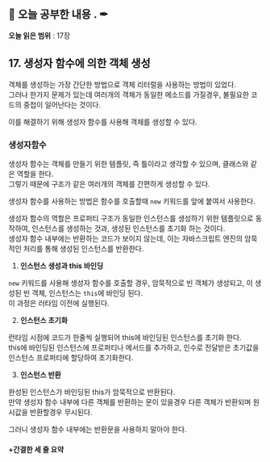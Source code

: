 ## 📕 오늘 공부한 내용 . ✒

**오늘 읽은 범위** : 17장

## 17. 생성자 함수에 의한 객체 생성

객체를 생성하는 가장 간단한 방법으로 객체 리터럴을 사용하는 방법이 있었다.<br>
그러나 한가지 문제가 있는데 여러개의 객체가 동일한 메소드를 가질경우, 불필요한 코드의 중첩이 일어난다는 것이다.

이를 해결하기 위해 생성자 함수를 사용해 객체를 생성할 수 있다.

### 생성자함수

생성자 함수는 객체를 만들기 위한 템플릿, 즉 틀이라고 생각할 수 있으며, 클래스와 같은 역할을 한다.<br>
그렇기 때문에 구조가 같은 여러개의 객체를 간편하게 생성할 수 있다.

생성자 함수를 사용하는 방법은 함수를 호출할때 `new` 키워드를 앞에 붙여서 사용한다.

생성자 함수의 역할은 프로퍼티 구조가 동일한 인스턴스를 생성하기 위한 템플릿으로 동작하여, 인스턴스를 생성하는 것과, 생성된 인스턴스를 초기화 하는 것이다.<br>
생성자 함수 내부에는 반환하는 코드가 보이지 않는데, 이는 자바스크립트 엔진의 암묵적인 처리를 통해 생성된 인스턴스를 반환한다.

1. **인스턴스 생성과 this 바인딩**

`new` 키워드를 사용해 생성자 함수를 호출할 경우, 암묵적으로 빈 객체가 생성되고, 이 생성된 빈 객체, 인스턴스는 `this`에 바인딩 된다.<br>
이 과정은 러타임 이전에 실행된다.

2. **인스턴스 초기화**

런타임 시점에 코드가 한줄씩 실행되어 this에 바인딩된 인스턴스를 초기화 한다.<br>
this에 바인딩된 인스턴스에 프로퍼티나 메서드를 추가하고, 인수로 전달받은 초기값을 인스턴스 프로퍼티에 할당하여 초기화한다.

3. **인스턴스 반환**

완성된 인스턴스가 바인딩된 this가 암묵적으로 반환된다.<br>
만약 생성자 함수 내부에 다른 객체를 반환하는 문이 있을경우 다른 객체가 반환되며 원시값을 반환할경우 무시된다.

그러니 생성자 함수 내부에는 반환문을 사용하지 말아야 한다.

#### +간결한 세 줄 요약

